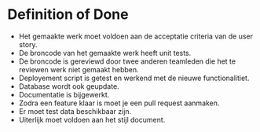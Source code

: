 # Definition of Done

* Het gemaakte werk moet voldoen aan de acceptatie criteria van de user story.
* De broncode  van het gemaakte werk heeft unit tests.
* De broncode is gereviewd door twee anderen teamleden die het te reviewen werk niet gemaakt hebben.
* Deployement script is getest en werkend met de nieuwe functionalitiet.
* Database wordt ook geupdate.
* Documentatie is bijgewerkt.
* Zodra een feature klaar is moet je een pull request aanmaken.
* Er moet test data beschikbaar zijn.
* Uiterlijk moet voldoen aan het stijl document.
